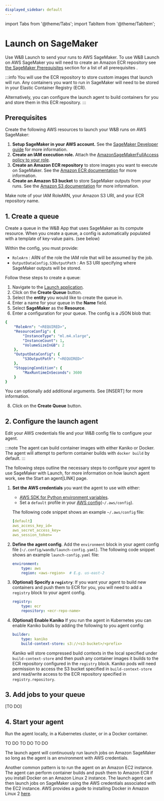 ```yaml
---
displayed_sidebar: default
---
```

import Tabs from '@theme/Tabs';
import TabItem from '@theme/TabItem';

# Launch on SageMaker

Use W&B Launch to send your runs to AWS SageMaker. To use W&B Launch on AWS SageMaker you will need to create an Amazon ECR repository see [the SageMaker Prerequisites](#prerequisites) section for a list of all prerequisites . 

:::info
You will use the ECR repository to store custom images that launch will run. Any containers you want to run in SageMaker will need to be stored in your Elastic Container Registry (ECR).


Alternatively, you can configure the launch agent to build containers for you and store them in this ECR repository.
:::


## Prerequisites
Create the following AWS resources to launch your W&B runs on AWS SageMaker:

1. **Setup SageMaker in your AWS account.** See the [SageMaker Developer guide](https://docs.aws.amazon.com/sagemaker/latest/dg/gs-set-up.html) for more information.
2. **Create an IAM execution role.** Attach the [AmazonSageMakerFullAccess policy to your role](https://docs.aws.amazon.com/sagemaker/latest/dg/sagemaker-roles.html).
3. **Create an Amazon ECR repository**  to store images you want to execute on SageMaker. See the [Amazon ECR documentation](https://docs.aws.amazon.com/AmazonECR/latest/userguide/repository-create.html) for more information.
4. **Create an Amazon S3 bucket** to store SageMaker outputs from your runs. See the [Amazon S3 documentation](https://docs.aws.amazon.com/AmazonS3/latest/userguide/create-bucket-overview.html) for more information.

Make note of your IAM RoleARN, your Amazon S3 URI, and your ECR repository name.


## 1. Create a queue
Create a queue in the W&B App that uses SageMaker as its compute resource. When you create a queue, a config is automatically populated with a template of key-value pairs. (see below)

Within the config, you must provide:

- `RoleArn` : ARN of the role the IAM role that will be assumed by the job.
- `OutputDataConfig.S3OutputPath` : An S3 URI specifying where SageMaker outputs will be stored.

Follow these steps to create a queue: 

1. Navigate to the [Launch application](https://wandb.ai/launch).
3. Click on the **Create Queue** button.
4. Select the **entity** you would like to create the queue in.
5. Enter a name for your queue in the **Name** field.
6. Select **SageMaker** as the **Resource**.
7. Enter a configuration for your queue. The config is a JSON blob that:


```yaml
{
    "RoleArn": "<REQUIRED>",
    "ResourceConfig": {
        "InstanceType": "ml.m4.xlarge",
        "InstanceCount": 1,
        "VolumeSizeInGB": 2
    },
    "OutputDataConfig": {
        "S3OutputPath": "<REQUIRED>"
    },
    "StoppingCondition": {
        "MaxRuntimeInSeconds": 3600
    }
}
```

You can optionally add additional arguments.  See [INSERT] for more information.

8. Click on the **Create Queue** button.





## 2. Configure the launch agent

Edit your AWS credentials file and your W&B config file to configure your agent.  

:::note
The agent can build container images with either Kaniko or Docker. The agent will attempt to perform container builds with `docker build` by default. 
:::

<!-- ### 1. Define AWS credentials -->

The following steps outline the necessary steps to configure your agent to use SageMaker with Launch, for more information on how launch agent work, see the Start an agent[LINK] page.

1. **Set the AWS credentials** you want the agent to use with either: 
    * [AWS SDK for Python environment variables](https://boto3.amazonaws.com/v1/documentation/api/latest/guide/credentials.html#environment-variables).
    * Set a `default` profile in your [AWS config](https://boto3.amazonaws.com/v1/documentation/api/latest/guide/credentials.html#shared-credentials-file)(`~/.aws/config`). 
    
    The following code snippet shows an example `~/.aws/config` file:

    ```yaml title="~/.aws/config"
    [default]
    aws_access_key_id=
    aws_secret_access_key=
    aws_session_token=
    ```

2. **Define the agent config**. Add the `environment` block in your agent config file (`~/.config/wandb/launch-config.yaml`). The following code snippet shows an example `launch-config.yaml` file:

    ```yaml title="~/.config/wandb/launch-config.yaml"
    environment:
        type: aws
        region: <aws-region>  # E.g. us-east-2
    ```

3. **(Optional) Specify a `registry`**: If you want your agent to build new containers and push them to ECR for you, you will need to add a `registry` block to your agent config.

    ```yaml
    registry:
        type: ecr
        repository: <ecr-repo-name>
    ```


4. **(Optional) Enable Kaniko**
    If you run the agent in Kubernetes you can enable Kaniko builds by adding the following to you agent config:

    ```yaml
    builder:
        type: kaniko
        build-context-store: s3://<s3-bucket>/<prefix>
    ```

    Kaniko will store compressed build contexts in the local specified under `build-context-store` and then push any container images it builds to the ECR repository configured in the `registry` block. Kaniko pods will need permission to access the S3 bucket specified in `build-context-store` and read/write access to the ECR repository specified in `registry.repository`.

## 3. Add jobs to your queue

[TO DO]

## 4. Start your agent
Run the agent locally, in a Kubernetes cluster, or in a Docker container. 


<Tabs>
  <TabItem value="locally" label="Locally" default>
    TO DO
  </TabItem>
  <TabItem value="kubernetes" label="Kubernetes">
    TO DO 
  </TabItem>
  <TabItem value="Docker" label="Docker">
    TO DO
  </TabItem>
</Tabs>


The launch agent will continuously run launch jobs on Amazon SageMaker so long as the agent is an environment with AWS credentials.



Another common pattern is to run the agent on an Amazon EC2 instance. The agent can perform container builds and push them to Amazon ECR if you install Docker on an Amazon Linux 2 instance. The launch agent can then launch jobs on SageMaker using the AWS credentials associated with the EC2 instance. AWS provides a guide to installing Docker in Amazon Linux 2 [here](https://docs.aws.amazon.com/AmazonECS/latest/developerguide/docker-basics.html#prequisites).


